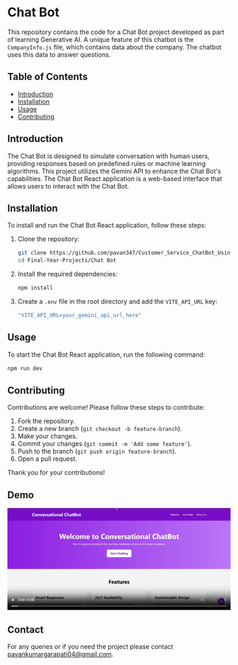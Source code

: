# Chat Bot
This repository contains the code for a Chat Bot project developed as part of learning Generative AI. A unique feature of this chatbot is the `CompanyInfo.js` file, which contains data about the company. The chatbot uses this data to answer questions.

## Table of Contents
- [Introduction](#introduction)
- [Installation](#installation)
- [Usage](#usage)
- [Contributing](#contributing)

## Introduction
The Chat Bot is designed to simulate conversation with human users, providing responses based on predefined rules or machine learning algorithms. This project utilizes the Gemini API to enhance the Chat Bot's capabilities. The Chat Bot React application is a web-based interface that allows users to interact with the Chat Bot.

## Installation
To install and run the Chat Bot React application, follow these steps:

1. Clone the repository:
    ```bash
    git clone https://github.com/pavan347/Customer_Service_ChatBot_Using_GenerativeAI.git
    cd Final-Year-Projects/Chat Bot
    ```

2. Install the required dependencies:
    ```bash
    npm install
    ```

3. Create a `.env` file in the root directory and add the `VITE_API_URL` key:
    ```bash
    "VITE_API_URL=your_gemini_api_url_here"
    ```

## Usage
To start the Chat Bot React application, run the following command:
```bash
npm run dev
```

## Contributing
Contributions are welcome! Please follow these steps to contribute:

1. Fork the repository.
2. Create a new branch (`git checkout -b feature-branch`).
3. Make your changes.
4. Commit your changes (`git commit -m 'Add some feature'`).
5. Push to the branch (`git push origin feature-branch`).
6. Open a pull request.

Thank you for your contributions!

## Demo

[![Demo_Video](./public/Conversational_ChatBot_Demo_Thumbnail.png)](./public/Conversational_ChatBot_Demo.mp4)

## Contact

For any queries or if you need the project please contact [pavankumargarapati04@gmail.com](mailto:pavankumargarapati04@gmail.com).